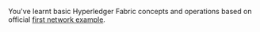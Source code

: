 You've learnt basic Hyperledger Fabric concepts and operations based on official [first network example](https://hyperledger-fabric.readthedocs.io/en/release-1.4/build_network.html).